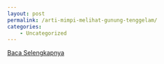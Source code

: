 ```yaml
---
layout: post
permalink: /arti-mimpi-melihat-gunung-tenggelam/
categories:
    - Uncategorized
---
```


[Baca Selengkapnya](/09)